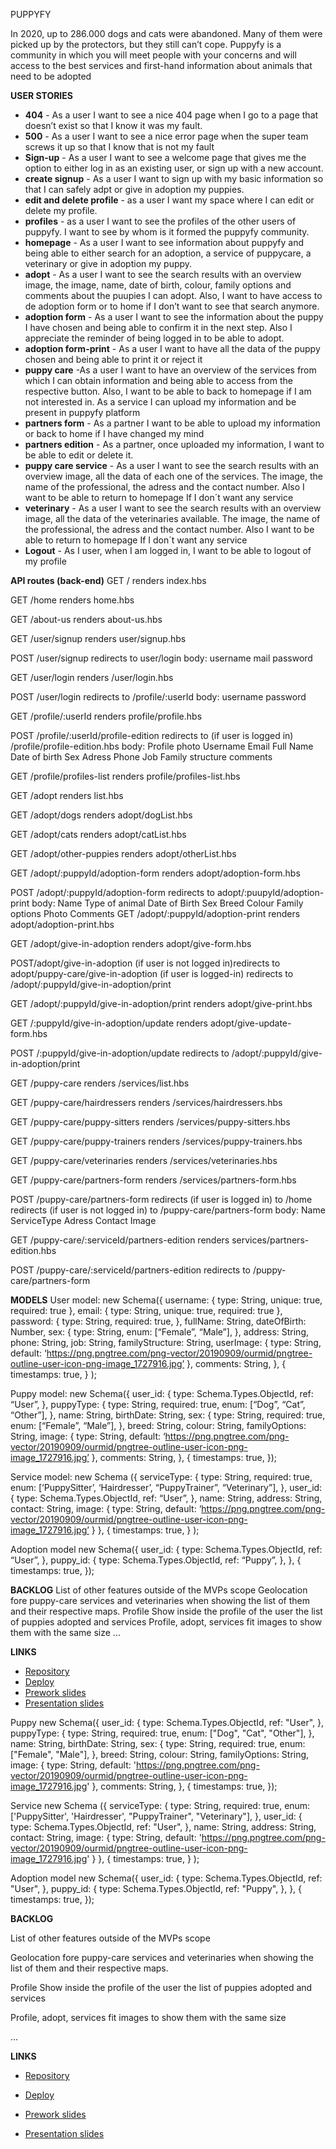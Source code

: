PUPPYFY

In 2020, up to 286.000 dogs and cats were abandoned. Many of them were picked up by the protectors, but they still can’t cope.
Puppyfy is a community in which you will meet people with your concerns and will access to the best services and first-hand information about animals that need to be adopted

**USER STORIES**
- **404** - As a user I want to see a nice 404 page when I go to a page that doesn’t exist so that I know it was my fault.
- **500** - As a user I want to see a nice error page when the super team screws it up so that I know that is not my fault
- **Sign-up** - As a user I want to see a welcome page that gives me the option to either log in as an existing user, or sign up with a new account.
- **create signup** - As a user I want to sign up with my basic information so that I can safely adpt or give in adoption my puppies.
- **edit and delete profile** - as a user I want my space where I can edit or delete my profile.
- **profiles** - as a user I want to see the profiles of the other users of puppyfy. I want to see by whom is it formed the puppyfy community.
- **homepage** - As a user I want to see information about puppyfy and being  able to either search for an adoption, a service of puppycare, a veterinary or give in adoption my puppy.
- **adopt** -  As a user I want to see the search results with an overview image, the image, name, date of birth, colour, family options and comments about the puupies I can adopt. Also, I want to have access to de adoption form or to home if I don’t want to see that search anymore.
- **adoption form** - As a user I want to see the information about the puppy I have chosen and being able to confirm it in the next step. Also I appreciate the reminder of being logged in to be able to adopt.
- **adoption form-print** - As a user I want to have all the data of the puppy chosen and being able to print it or reject it
- **puppy care** -As a user I want to have an overview of the services from which I can obtain information and being able to access from the respective button. Also, I want to be able to back to homepage if I am not interested in.
  As a service I can upload my information and be present in puppyfy platform
- **partners form** - As a partner I want to be able to upload my information or back to home if I have changed my mind
- **partners edition** - As a partner, once uploaded my information, I want to be able to edit or delete it.
- **puppy care service** - As a user I want to see the search results with an overview image, all the data of each one of the services. The image, the name of the professional, the adress and the contact number. Also I want to be able to return to homepage If I don´t want any service
- **veterinary** - As a user I want to see the search results with an overview image, all the data of the veterinaries available. The image, the name of the professional, the adress and the contact number. Also I want to be able to return to homepage If I don´t want any service
- **Logout** - As I user, when I am logged in, I want to be able to logout of my profile


**API routes (back-end)**
GET /
    renders index.hbs

GET /home
    renders home.hbs

GET /about-us
    renders about-us.hbs

GET /user/signup
    renders user/signup.hbs

POST /user/signup
    redirects to user/login
        body:
            username
            mail
            password

GET /user/login
    renders /user/login.hbs

POST /user/login
    redirects to /profile/:userId
        body:
            username
            password
            
GET /profile/:userId
    renders profile/profile.hbs

POST /profile/:userId/profile-edition
    redirects to (if user is logged in) /profile/profile-edition.hbs
        body:
            Profile photo
            Username
            Email
            Full Name
            Date of birth
            Sex
            Adress
            Phone
            Job
            Family structure
            comments

GET /profile/profiles-list
    renders profile/profiles-list.hbs

GET /adopt
    renders list.hbs

GET /adopt/dogs
    renders adopt/dogList.hbs

GET /adopt/cats
    renders adopt/catList.hbs

GET /adopt/other-puppies
    renders adopt/otherList.hbs

GET /adopt/:puppyId/adoption-form
    renders adopt/adoption-form.hbs

POST /adopt/:puppyId/adoption-form
    redirects to adopt/:puupyId/adoption-print
        body:
            Name
            Type of animal
            Date of Birth
            Sex
            Breed
            Colour
            Family options
            Photo
            Comments
GET /adopt/:puppyId/adoption-print
    renders adopt/adoption-print.hbs

GET /adopt/give-in-adoption
    renders adopt/give-form.hbs

POST/adopt/give-in-adoption
    (if user is not logged in)redirects to adopt/puppy-care/give-in-adoption
    (if user is logged-in)
    redirects to /adopt/:puppyId/give-in-adoption/print

GET /adopt/:puppyId/give-in-adoption/print
    renders adopt/give-print.hbs

GET /:puppyId/give-in-adoption/update
    renders adopt/give-update-form.hbs

POST /:puppyId/give-in-adoption/update
    redirects to /adopt/:puppyId/give-in-adoption/print

GET /puppy-care
    renders /services/list.hbs

GET /puppy-care/hairdressers
    renders /services/hairdressers.hbs

GET /puppy-care/puppy-sitters
    renders /services/puppy-sitters.hbs

GET /puppy-care/puppy-trainers
    renders /services/puppy-trainers.hbs

GET /puppy-care/veterinaries
    renders /services/veterinaries.hbs

GET /puppy-care/partners-form
    renders /services/partners-form.hbs

POST  /puppy-care/partners-form
    redirects (if user is logged in) to /home
    redirects (if user is not logged in) to /puppy-care/partners-form
    body:
        Name
        ServiceType
        Adress
        Contact
        Image

GET /puppy-care/:serviceId/partners-edition
    renders services/partners-edition.hbs

POST /puppy-care/:serviceId/partners-edition
    redirects to /puppy-care/partners-form

**MODELS**
User model: new Schema({
        username: {
            type: String,
            unique: true,
            required: true
        },
        email: {
            type: String,
            unique: true,
            required: true
        },
        password: {
            type: String,
            required: true,
        },
        fullName: String,
        dateOfBirth: Number,
        sex: {
            type: String,
            enum: [“Female”, “Male”],
        },
        address: String,
        phone: String,
        job: String,
        familyStructure: String,
        userImage: {
            type: String,
            default: ‘https://png.pngtree.com/png-vector/20190909/ourmid/pngtree-outline-user-icon-png-image_1727916.jpg’
        },
        comments: String,
    },
    {
        timestamps: true,
    }
);

Puppy model: new Schema({
    user_id: {
        type: Schema.Types.ObjectId,
        ref: “User”,
    },
    puppyType: {
        type: String,
        required: true,
        enum: [“Dog”, “Cat”, “Other”],
    },
    name: String,
    birthDate: String,
    sex: {
        type: String,
        required: true,
        enum: [“Female”, “Male”],
    },
    breed: String,
    colour: String,
    familyOptions: String,
    image: {
        type: String,
        default: ‘https://png.pngtree.com/png-vector/20190909/ourmid/pngtree-outline-user-icon-png-image_1727916.jpg’
    },
    comments: String,
}, {
    timestamps: true,
});

Service model: new Schema ({
        serviceType: {
            type: String,
            required: true,
            enum: [‘PuppySitter’, ‘Hairdresser’, “PuppyTrainer”, “Veterinary”],
        },
        user_id: {
            type: Schema.Types.ObjectId,
            ref: “User”,
        },
        name: String,
        address: String,
        contact: String,
        image: {
            type: String,
            default: ‘https://png.pngtree.com/png-vector/20190909/ourmid/pngtree-outline-user-icon-png-image_1727916.jpg’
        }
    },
    {
        timestamps: true,
    }
);

Adoption model  new Schema({
    user_id: {
        type: Schema.Types.ObjectId,
        ref: “User”,
    },
    puppy_id: {
        type: Schema.Types.ObjectId,
        ref: “Puppy”,
    },
}, {
    timestamps: true,
});

**BACKLOG**
List of other features outside of the MVPs scope
Geolocation fore puppy-care services and veterinaries when showing the list of them and their respective maps.
Profile
Show inside the profile of the user the list of puppies adopted and services
Profile, adopt, services
fit images to show them with the same size
...


**LINKS**
- [Repository](https://github.com/calonsogarcia/puppyfy.git)
- [Deploy](https://puppyfy-lovers.herokuapp.com)
- [Prework slides](https://docs.google.com/presentation/d/1i8V07ejXQkYsXlFxvF4lmfWR2QwiZxJySqrv5EzJQhU/edit?usp=sharing)
- [Presentation slides](https://docs.google.com/presentation/d/1JfHtWnKB3mvnpeHKJlfWQdFs6rCyH4wiHI6L_kvLLX4/edit?usp=sharing)



Puppy new Schema({
    user_id: {
        type: Schema.Types.ObjectId,
        ref: "User",
    },
    puppyType: {
        type: String,
        required: true,
        enum: ["Dog", "Cat", "Other"],
    },
    name: String,
    birthDate: String,
    sex: {
        type: String,
        required: true,
        enum: ["Female", "Male"],
    },
    breed: String,
    colour: String,
    familyOptions: String,
    image: {
        type: String,
        default: 'https://png.pngtree.com/png-vector/20190909/ourmid/pngtree-outline-user-icon-png-image_1727916.jpg'
    },
    comments: String,
}, {
    timestamps: true,
});

Service new Schema ({
        serviceType: {
            type: String,
            required: true,
            enum: ['PuppySitter', 'Hairdresser', "PuppyTrainer", "Veterinary"],
        },
        user_id: {
            type: Schema.Types.ObjectId,
            ref: "User",
        },
        name: String,
        address: String,
        contact: String,
        image: {
            type: String,
            default: 'https://png.pngtree.com/png-vector/20190909/ourmid/pngtree-outline-user-icon-png-image_1727916.jpg'
        }
    },
    {
        timestamps: true,
    }
);

Adoption model  new Schema({
    user_id: {
        type: Schema.Types.ObjectId,
        ref: "User",
    },
    puppy_id: {
        type: Schema.Types.ObjectId,
        ref: "Puppy",
    },
}, {
    timestamps: true,
});

**BACKLOG**

List of other features outside of the MVPs scope

Geolocation fore puppy-care services and veterinaries when showing the list of them and their respective maps.

Profile
Show inside the profile of the user the list of puppies adopted and services

Profile, adopt, services
fit images to show them with the same size

...


**LINKS**

- [Repository](https://github.com/calonsogarcia/puppyfy.git) 
  
- [Deploy](https://puppyfy-lovers.herokuapp.com)

- [Prework slides](https://docs.google.com/presentation/d/1i8V07ejXQkYsXlFxvF4lmfWR2QwiZxJySqrv5EzJQhU/edit?usp=sharing) 
  
- [Presentation slides](https://docs.google.com/presentation/d/1JfHtWnKB3mvnpeHKJlfWQdFs6rCyH4wiHI6L_kvLLX4/edit?usp=sharing)
